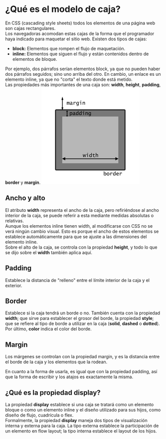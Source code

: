 # ¿Qué es el modelo de caja?
En CSS (cascading style sheets) todos los elementos de una página web son cajas rectangulares.  
Los navegadoras acomodan estas cajas de la forma que el programador haya indicado para maquetar el sitio web.
Existen dos tipos de cajas:
* **block:** Elementos que rompen el flujo de maquetación.
* **inline:** Elementos que siguen el flujo y están contenidos dentro de elementos de bloque.  

Por ejemplo, dos párrafos serían elementos block, ya que no pueden haber dos párrafos seguidos; sino uno arriba del otro. En cambio, un enlace es un elemento inline, ya que no "corta" el texto donde está metido.  
Las propiedades más importantes de una caja son: **width**, **height**, **padding**, **border** y **margin**.
![Texto](modelo_de_caja.png)
## Ancho y alto
El atributo **width** representa el ancho de la caja, pero refiriéndose al ancho interior de la caja, se puede referir a esta mediante medidas absolutas o relativas.  
Aunque los elementos inline tienen width, al modificarse con CSS no se verá ningún cambio visual. Esto es porque el ancho de estos elementos se establece automáticamente para que se ajuste a las dimensiones del elemento inline.  
Sobre el alto de la caja, se controla con la propiedad **height**, y todo lo que se dijo sobre el **width** también aplica aquí.
## Padding
Establece la distancia de "relleno" entre el límite interior de la caja y el exterior.
## Border
Establece si la caja tendrá un borde o no. También cuenta con la propiedad **width**; que sirve para establecer el grosor del borde, la propiedad **style**; que se refiere al tipo de borde a utilizar en la caja (**solid**, **dashed** o **dotted**). Por último, **color** indica el color del borde.  
## Margin
Los márgenes se controlan con la propiedad margin, y es la distancia entre el borde de la caja y los elementos que la rodean.

En cuanto a la forma de usarla, es igual que con la propiedad padding, así que la forma de escribir y los atajos es exactamente la misma.
## ¿Qué es la propiedad display?
La propiedad **display** establece si una caja se tratará como un elemento bloque o como un elemento inline y el diseño utilizado para sus hijos, como diseño de flujo, cuadrícula o flex.  
Formalmente, la propiedad **display** maneja dos tipos de visualización interna y externa para la caja. La tipo externa establece la participación de un elemento en flow layout; la tipo interna establece el layout de los hijos.